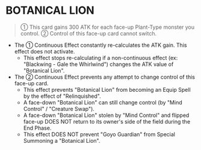 # BOTANICAL LION

> ① This card gains 300 ATK for each face-up Plant-Type monster you control. ② Control of this face-up card cannot switch.

*   The ① Continuous Effect constantly re-calculates the ATK gain. This effect does not activate.
    *   This effect stops re-calculating if a non-continuous effect (ex: "Blackwing - Gale the Whirlwind") changes the ATK value of "Botanical Lion".
*   The ② Continuous Effect prevents any attempt to change control of this face-up card.
    *   This effect prevents "Botanical Lion" from becoming an Equip Spell by the effect of "Relinquished".
    *   A face-down "Botanical Lion" can still change control (by "Mind Control" / "Creature Swap").
    *   A face-down "Botanical Lion" stolen by "Mind Control" and flipped face-up DOES NOT return to its owner's side of the field during the End Phase.
    *   This effect DOES NOT prevent "Goyo Guardian" from Special Summoning a "Botanical Lion".

